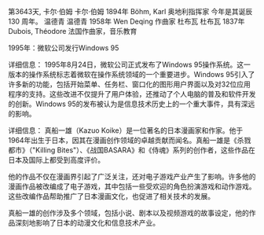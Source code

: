 第3643天, 卡尔·伯姆
卡尔·伯姆 1894年
Böhm, Karl 奥地利指挥家
今年是其诞辰 130 周年。
温德青
温德青 1958年
Wen Deqing 作曲家
杜布瓦
杜布瓦 1837年
Dubois, Théodore 法国作曲家，音乐教育

1995年：微软公司发行Windows 95

详细信息： 1995年8月24日，微软公司正式发布了Windows 95操作系统。这一版本的操作系统标志着微软在操作系统领域的一个重要进步。Windows 95引入了许多新的功能，包括开始菜单、任务栏、窗口化的图形用户界面以及对32位应用程序的支持。这些改进不仅提升了用户体验，还推动了个人电脑的普及和软件开发的创新。Windows 95的发布被认为是信息技术历史上的一个重大事件，具有深远的影响。
 
 详细信息： 真船一雄（Kazuo Koike）是一位著名的日本漫画家和作家。他于1964年出生于日本，因其在漫画创作领域的卓越贡献而闻名。真船一雄是《杀戮都市》（"Killing Bites"）、《战国BASARA》和《侍魂》系列的创作者，这些作品在日本及国际上都受到高度评价。

他的作品不仅在漫画界引起了广泛关注，还对电子游戏产业产生了影响。许多他的漫画作品被改编成了电子游戏，其中包括一些受欢迎的角色扮演游戏和动作游戏。这些改编作品帮助推广了日本漫画文化，也促进了相关技术的发展。

真船一雄的创作涉及多个领域，包括小说、剧本以及视频游戏的故事设定，他的作品深刻地影响了日本的动漫文化和信息技术产业。
